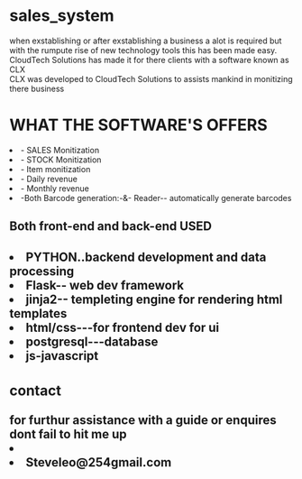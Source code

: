 # sales_system
when exstablishing or after exstablishing a business a  alot is required but with the rumpute rise of new technology tools this has been made easy.<br>
CloudTech Solutions has made it  for there clients with a software  known as CLX <br>
CLX was  developed to CloudTech Solutions to  assists   mankind in monitizing there business   <br>
   <H1> WHAT THE SOFTWARE'S OFFERS </H1>
    <li>- SALES Monitization</li> 
    <li>- STOCK Monitization</li>
    <li>-  Item monitization</li>
    <li>- Daily revenue </li>
    <li>- Monthly revenue</li>
    <li>-Both Barcode generation:-&- Reader-- automatically generate barcodes</li><bd>
    
    
   <H2>Both front-end and back-end USED<H2>
   <li>PYTHON..backend development and data processing
   <li>Flask-- web dev framework
   <li>jinja2-- templeting engine for rendering html templates
   <li>html/css---for frontend dev for ui
   <li>postgresql---database
   <li>js-javascript
   <H3>contact</H3>
for furthur assistance with a guide or enquires  dont fail to hit me up 
<li href="steveleo254@gmail.com"><li>Steveleo@254gmail.com</li>
